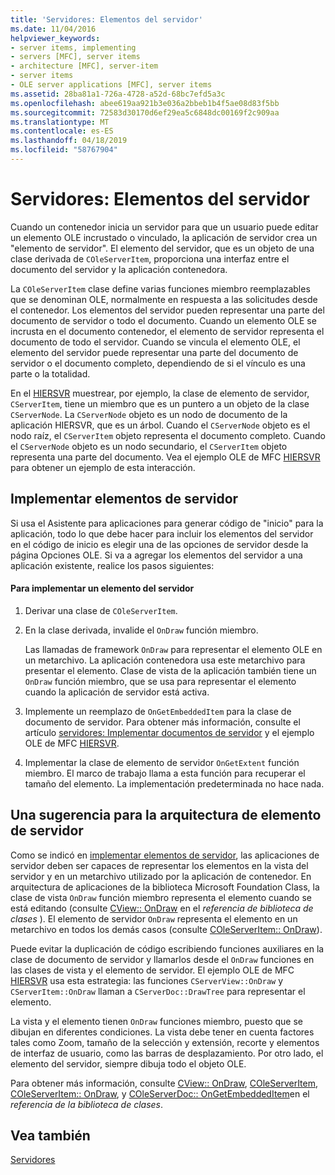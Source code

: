 ```yaml
---
title: 'Servidores: Elementos del servidor'
ms.date: 11/04/2016
helpviewer_keywords:
- server items, implementing
- servers [MFC], server items
- architecture [MFC], server-item
- server items
- OLE server applications [MFC], server items
ms.assetid: 28ba81a1-726a-4728-a52d-68bc7efd5a3c
ms.openlocfilehash: abee619aa921b3e036a2bbeb1b4f5ae08d83f5bb
ms.sourcegitcommit: 72583d30170d6ef29ea5c6848dc00169f2c909aa
ms.translationtype: MT
ms.contentlocale: es-ES
ms.lasthandoff: 04/18/2019
ms.locfileid: "58767904"
---
```

# <a name="servers-server-items"></a>Servidores: Elementos del servidor

Cuando un contenedor inicia un servidor para que un usuario puede editar un elemento OLE incrustado o vinculado, la aplicación de servidor crea un "elemento de servidor". El elemento del servidor, que es un objeto de una clase derivada de `COleServerItem`, proporciona una interfaz entre el documento del servidor y la aplicación contenedora.

La `COleServerItem` clase define varias funciones miembro reemplazables que se denominan OLE, normalmente en respuesta a las solicitudes desde el contenedor. Los elementos del servidor pueden representar una parte del documento de servidor o todo el documento. Cuando un elemento OLE se incrusta en el documento contenedor, el elemento de servidor representa el documento de todo el servidor. Cuando se vincula el elemento OLE, el elemento del servidor puede representar una parte del documento de servidor o el documento completo, dependiendo de si el vínculo es una parte o la totalidad.

En el [HIERSVR](../overview/visual-cpp-samples.md) muestrear, por ejemplo, la clase de elemento de servidor, `CServerItem`, tiene un miembro que es un puntero a un objeto de la clase `CServerNode`. La `CServerNode` objeto es un nodo de documento de la aplicación HIERSVR, que es un árbol. Cuando el `CServerNode` objeto es el nodo raíz, el `CServerItem` objeto representa el documento completo. Cuando el `CServerNode` objeto es un nodo secundario, el `CServerItem` objeto representa una parte del documento. Vea el ejemplo OLE de MFC [HIERSVR](../overview/visual-cpp-samples.md) para obtener un ejemplo de esta interacción.

##  <a name="_core_implementing_server_items"></a> Implementar elementos de servidor

Si usa el Asistente para aplicaciones para generar código de "inicio" para la aplicación, todo lo que debe hacer para incluir los elementos del servidor en el código de inicio es elegir una de las opciones de servidor desde la página Opciones OLE. Si va a agregar los elementos del servidor a una aplicación existente, realice los pasos siguientes:

#### <a name="to-implement-a-server-item"></a>Para implementar un elemento del servidor

1. Derivar una clase de `COleServerItem`.

1. En la clase derivada, invalide el `OnDraw` función miembro.

   Las llamadas de framework `OnDraw` para representar el elemento OLE en un metarchivo. La aplicación contenedora usa este metarchivo para presentar el elemento. Clase de vista de la aplicación también tiene un `OnDraw` función miembro, que se usa para representar el elemento cuando la aplicación de servidor está activa.

1. Implemente un reemplazo de `OnGetEmbeddedItem` para la clase de documento de servidor. Para obtener más información, consulte el artículo [servidores: Implementar documentos de servidor](../mfc/servers-implementing-server-documents.md) y el ejemplo OLE de MFC [HIERSVR](../overview/visual-cpp-samples.md).

1. Implementar la clase de elemento de servidor `OnGetExtent` función miembro. El marco de trabajo llama a esta función para recuperar el tamaño del elemento. La implementación predeterminada no hace nada.

##  <a name="_core_a_tip_for_server.2d.item_architecture"></a> Una sugerencia para la arquitectura de elemento de servidor

Como se indicó en [implementar elementos de servidor](#_core_implementing_server_items), las aplicaciones de servidor deben ser capaces de representar los elementos en la vista del servidor y en un metarchivo utilizado por la aplicación de contenedor. En arquitectura de aplicaciones de la biblioteca Microsoft Foundation Class, la clase de vista `OnDraw` función miembro representa el elemento cuando se está editando (consulte [CView:: OnDraw](../mfc/reference/cview-class.md#ondraw) en el *referencia de biblioteca de clases* ). El elemento de servidor `OnDraw` representa el elemento en un metarchivo en todos los demás casos (consulte [COleServerItem:: OnDraw](../mfc/reference/coleserveritem-class.md#ondraw)).

Puede evitar la duplicación de código escribiendo funciones auxiliares en la clase de documento de servidor y llamarlos desde el `OnDraw` funciones en las clases de vista y el elemento de servidor. El ejemplo OLE de MFC [HIERSVR](../overview/visual-cpp-samples.md) usa esta estrategia: las funciones `CServerView::OnDraw` y `CServerItem::OnDraw` llaman a `CServerDoc::DrawTree` para representar el elemento.

La vista y el elemento tienen `OnDraw` funciones miembro, puesto que se dibujan en diferentes condiciones. La vista debe tener en cuenta factores tales como Zoom, tamaño de la selección y extensión, recorte y elementos de interfaz de usuario, como las barras de desplazamiento. Por otro lado, el elemento del servidor, siempre dibuja todo el objeto OLE.

Para obtener más información, consulte [CView:: OnDraw](../mfc/reference/cview-class.md#ondraw), [COleServerItem](../mfc/reference/coleserveritem-class.md), [COleServerItem:: OnDraw](../mfc/reference/coleserveritem-class.md#ondraw), y [COleServerDoc:: OnGetEmbeddedItem](../mfc/reference/coleserverdoc-class.md#ongetembeddeditem)en el *referencia de la biblioteca de clases*.

## <a name="see-also"></a>Vea también

[Servidores](../mfc/servers.md)
